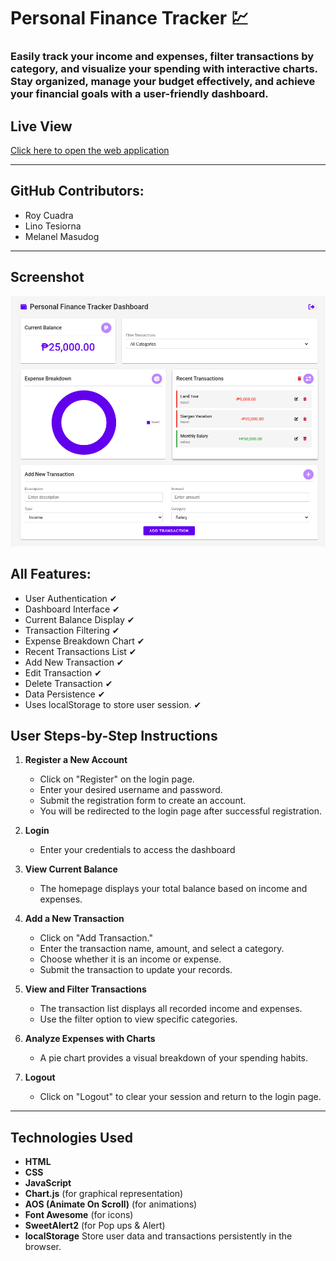 # Personal Finance Tracker 💹

### Easily track your income and expenses, filter transactions by category, and visualize your spending with interactive charts. Stay organized, manage your budget effectively, and achieve your financial goals with a user-friendly dashboard.

## Live View
[Click here to open the web application](https://roycuadra.github.io/Personal-Finance-Tracker/)

---

## GitHub Contributors:

- Roy Cuadra
- Lino Tesiorna
- Melanel Masudog

---

## Screenshot  
<img src="image.png" alt="Dashboard Screenshot" width="600">

## All Features: 
-  User Authentication ✔
-  Dashboard Interface  ✔
-  Current Balance Display  ✔ 
-  Transaction Filtering  ✔
-  Expense Breakdown Chart  ✔
-  Recent Transactions List  ✔
-  Add New Transaction  ✔
-  Edit Transaction  ✔
-  Delete Transaction ✔
-  Data Persistence  ✔
-  Uses localStorage to store user session.  ✔

## User Steps-by-Step Instructions

1. **Register a New Account**  
   - Click on "Register" on the login page.
   - Enter your desired username and password.
   - Submit the registration form to create an account.
   - You will be redirected to the login page after successful registration.

2. **Login**  
   - Enter your credentials to access the dashboard
     
3. **View Current Balance**  
   - The homepage displays your total balance based on income and expenses.

4. **Add a New Transaction**  
   - Click on "Add Transaction."
   - Enter the transaction name, amount, and select a category.
   - Choose whether it is an income or expense.
   - Submit the transaction to update your records.

5. **View and Filter Transactions**  
   - The transaction list displays all recorded income and expenses.
   - Use the filter option to view specific categories.

6. **Analyze Expenses with Charts**  
   - A pie chart provides a visual breakdown of your spending habits.

7. **Logout**  
   - Click on "Logout" to clear your session and return to the login page.

 ---

## Technologies Used
- **HTML**
- **CSS**
- **JavaScript**
- **Chart.js** (for graphical representation)
- **AOS (Animate On Scroll)** (for animations)
- **Font Awesome** (for icons)
- **SweetAlert2** (for Pop ups & Alert)
- **localStorage** Store user data and transactions persistently in the browser.
